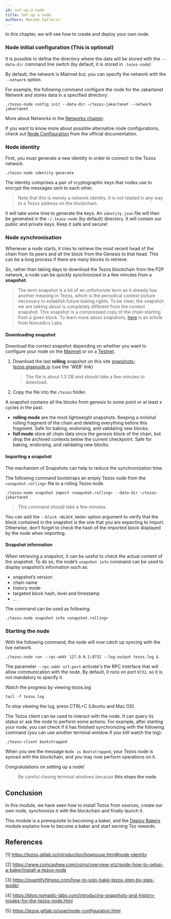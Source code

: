 ```yaml
---
id: set-up-a-node
title: Set-up a node
authors: Maxime Sallerin
---
```


In this chapter, we will see how to create and deploy your own node.

### Node initial configuration (This is optional)

It is possible to define the directory where the data will be stored with the `--data-dir` command line switch (by default, it is stored in `.tezos-node`)

By default, the network is Mainnet but, you can specify the network with the `--network` option.

For example, the following command configure the node for the Jakartanet Network and stores data in a specified directory:

```shell
./tezos-node config init --data-dir ~/tezos-jakartanet --network jakartanet
```

More about Networks in the [Networks chapter](/deploy-a-node/networks).

If you want to know more about possible alternative node configurations, check out [Node Configuration](https://tezos.gitlab.io/user/node-configuration.html) from the official documentation.

### Node identity

First, you must generate a new identity in order to connect to the Tezos network.

```
./tezos-node identity generate
```

The identity comprises a pair of cryptographic keys that nodes use to encrypt the messages sent to each other. 

> Note that this is merely a network identity. It is not related in any way to a Tezos address on the blockchain.

It will take some time to generate the keys. An `identity.json` file will then be generated in the `~/.tezos-node` (by default) directory. It will contain our public and private keys. Keep it safe and secure!

### Node synchronisation

Whenever a node starts, it tries to retrieve the most recent head of the chain from its peers and all the block from the Genesis to that head. This can be a long process if there are many blocks to retrieve.

So, rather than taking days to download the Tezos blockchain from the P2P network, a node can be quickly synchronized in a few minutes from a **snapshot**.

> The term snapshot is a bit of an unfortunate term as it already has another meaning in Tezos, which is the periodical context picture necessary to establish future baking rights. To be clear, the snapshot we are talking about is completely different from the context snapshot. This snapshot is a compressed copy of the chain starting from a given block.
> To learn more about snapshots, [here](https://blog.nomadic-labs.com/introducing-snapshots-and-history-modes-for-the-tezos-node.html) is an article from Nomadics Labs.

#### Downloading snapshot

Download the correct snapshot depending on whether you want to configure your node on the [Mainnet](/deploy-a-node/networks#mainnet) or on a [Testnet](/deploy-a-node/networks#test-networks).

1. Download the last **rolling** snapshot on this site [snapshots-tezos.giganode.io](https://snapshots-tezos.giganode.io/) (use the 'WEB' link)
   > The file is about 1.3 GB and should take a few minutes to download.
2. Copy the file into the `/tezos` folder.

A snapshot contains all the blocks from genesis to some point or at least x cycles in the past.

- **rolling mode** are the most lightweight snapshots. Keeping a minimal rolling fragment of the chain and deleting everything before this fragment. Safe for baking, endorsing, and validating new blocks.
- **full mode** store all chain data since the genesis block of the chain, but drop the archived contexts below the current checkpoint. Safe for baking, endorsing, and validating new blocks.

#### Importing a snapshot

The mechanism of Snapshots can help to reduce the synchronization time.

The following command bootstraps an empty Tezos node from the `<snapshot.rolling>` file to a rolling Tezos node.

```shell
./tezos-node snapshot import <snapshot.rolling> --data-dir ~/tezos-jakartanet
```

> This command should take a few minutes.

You can add the `--block <BLOCK_HASH>` option argument to verify that the block contained in the snapshot is the one that you are expecting to import. Otherwise, don’t forget to check the hash of the imported block displayed by the node when importing.

#### Snapshot information

When retrieving a snapshot, it can be useful to check the actual content of the snapshot. To do so, the node’s `snapshot info` command can be used to display snapshot’s information such as:

- snapshot’s version
- chain name
- history mode
- targeted block hash, level and timestamp
- …

The command can be used as following:

```shell
./tezos-node snapshot info <snapshot.rolling>
```

### Starting the node

With the following command, the node will now catch up syncing with the live network.

```shell
./tezos-node run --rpc-addr 127.0.0.1:8732 --log-output tezos.log &
```

The parameter `--rpc-addr url:port` activate's the RPC interface that will allow communication with the node. By default, it runs on port `8732`, so it is not mandatory to specify it.

Watch the progress by viewing tezos.log
```shell
tail -f tezos.log
```
To stop viewing the log, press CTRL+C (Ubuntu and Mac OS).

The Tezos client can be used to interact with the node. It can query its status or ask the node to perform some actions. For example, after starting your node, you can check if it has finished synchronizing with the following command (you can use another terminal window if you still watch the log):

```shell
./tezos-client bootstrapped
```

When you see the message `Node is Bootstrapped`, your Tezos node is synced with the blockchain, and you may now perform operations on it.

Congratulations on setting up a node!

> Be careful closing terminal windows because **this stops the node**.

## Conclusion

In this module, we have seen how to install Tezos from sources, create our own node, synchronize it with the blockchain and finally launch it.

This module is a prerequisite to becoming a baker, and the [Deploy Bakers](/baker) module explains how to become a baker and start earning Tez rewards.

## References

[1] https://tezos.gitlab.io/introduction/howtouse.html#node-identity

[2] https://www.coincashew.com/coins/overview-xtz/guide-how-to-setup-a-baker/install-a-tezos-node

[3] https://quantifyfitness.com/how-to-solo-bake-tezos-step-by-step-guide/

[4] https://blog.nomadic-labs.com/introducing-snapshots-and-history-modes-for-the-tezos-node.html

[5] https://tezos.gitlab.io/user/node-configuration.html

